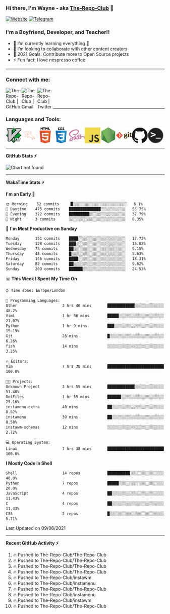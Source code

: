 ### Hi there, I'm Wayne - aka [The-Repo-Club][website] 👋

[![Website](https://img.shields.io/website?label=github.com/The-Repo-Club/&color=orange&style=flat-square&url=https://github.com/The-Repo-Club/)][website]
[![Telegram](https://img.shields.io/badge/Chat%20on-Telegram-orange.svg?color=orange&logo=telegram&style=flat-square)][telegram]

### I'm a Boyfriend, Developer, and Teacher!!

- 🌱 I’m currently learning everything 🤣
- 👯 I’m looking to collaborate with other content creators
- 🥅 2021 Goals: Contribute more to Open Source projects
- ⚡ Fun fact: I love nespresso coffee

---
### Connect with me:

[<img align="left" alt="The-Repo-Club | GitHub" width="50px" src="https://cdn.jsdelivr.net/npm/simple-icons@v3/icons/github.svg" />][website]
[<img align="left" alt="The-Repo-Club | Gmail" width="50px" src="https://cdn.jsdelivr.net/npm/simple-icons@v3/icons/gmail.svg" />][email]
[<img align="left" alt="The-Repo-Club | Twitter" width="50px" src="https://cdn.jsdelivr.net/npm/simple-icons@v3/icons/telegram.svg" />][telegram]

[website]: https://github.com/The-Repo-Club/
[email]: mailto:wayne6324@gmail.com
[telegram]: https://t.me/TheRepoClub

<br />
<br />
<br />

---
### Languages and Tools:

<img align="left" alt="Vim" width="50px" src="https://raw.githubusercontent.com/github/explore/80688e429a7d4ef2fca1e82350fe8e3517d3494d/topics/vim/vim.png" />
<img align="left" alt="Fish" width="50px" src="https://raw.githubusercontent.com/github/explore/80688e429a7d4ef2fca1e82350fe8e3517d3494d/topics/fish/fish.png" />
<img align="left" alt="HTML5" width="50px" src="https://raw.githubusercontent.com/github/explore/80688e429a7d4ef2fca1e82350fe8e3517d3494d/topics/html/html.png" />
<img align="left" alt="CSS3" width="50px" src="https://raw.githubusercontent.com/github/explore/80688e429a7d4ef2fca1e82350fe8e3517d3494d/topics/css/css.png" />
<img align="left" alt="Sass" width="50px" src="https://raw.githubusercontent.com/github/explore/80688e429a7d4ef2fca1e82350fe8e3517d3494d/topics/sass/sass.png" />
<img align="left" alt="JavaScript" width="50px" src="https://raw.githubusercontent.com/github/explore/80688e429a7d4ef2fca1e82350fe8e3517d3494d/topics/javascript/javascript.png" />
<img align="left" alt="Node.js" width="50px" src="https://raw.githubusercontent.com/github/explore/80688e429a7d4ef2fca1e82350fe8e3517d3494d/topics/nodejs/nodejs.png" />
<img align="left" alt="Git" width="50px" src="https://raw.githubusercontent.com/github/explore/80688e429a7d4ef2fca1e82350fe8e3517d3494d/topics/git/git.png" />
<img align="left" alt="GitHub" width="50px" src="https://raw.githubusercontent.com/github/explore/78df643247d429f6cc873026c0622819ad797942/topics/github/github.png" />
<img align="left" alt="Terminal" width="50px" src="https://raw.githubusercontent.com/github/explore/80688e429a7d4ef2fca1e82350fe8e3517d3494d/topics/terminal/terminal.png" />

<br />
<br />
<br />

---

**GitHub Stats ⚡**

![Chart not found](https://github-readme-stats.vercel.app/api?username=The-Repo-Club&theme=tokyonight&show_icons=true&count_private=true&hide_border=true&include_all_commits=true&custom_title=The-Repo-Club%27s+GitHub+Stats)


---

**WakaTime Stats ⚡**

<!--START_SECTION:waka-->
**I'm an Early 🐤** 

```text
🌞 Morning    52 commits     █░░░░░░░░░░░░░░░░░░░░░░░░   6.1% 
🌆 Daytime    475 commits    ██████████████░░░░░░░░░░░   55.75% 
🌃 Evening    322 commits    █████████░░░░░░░░░░░░░░░░   37.79% 
🌙 Night      3 commits      ░░░░░░░░░░░░░░░░░░░░░░░░░   0.35%

```
📅 **I'm Most Productive on Sunday** 

```text
Monday       151 commits    ████░░░░░░░░░░░░░░░░░░░░░   17.72% 
Tuesday      128 commits    ███░░░░░░░░░░░░░░░░░░░░░░   15.02% 
Wednesday    78 commits     ██░░░░░░░░░░░░░░░░░░░░░░░   9.15% 
Thursday     48 commits     █░░░░░░░░░░░░░░░░░░░░░░░░   5.63% 
Friday       156 commits    ████░░░░░░░░░░░░░░░░░░░░░   18.31% 
Saturday     82 commits     ██░░░░░░░░░░░░░░░░░░░░░░░   9.62% 
Sunday       209 commits    ██████░░░░░░░░░░░░░░░░░░░   24.53%

```


📊 **This Week I Spent My Time On** 

```text
⌚︎ Time Zone: Europe/London

💬 Programming Languages: 
Other                    3 hrs 40 mins       ████████████░░░░░░░░░░░░░   48.2% 
VimL                     1 hr 36 mins        █████░░░░░░░░░░░░░░░░░░░░   21.07% 
Python                   1 hr 9 mins         ███░░░░░░░░░░░░░░░░░░░░░░   15.19% 
Git                      28 mins             █░░░░░░░░░░░░░░░░░░░░░░░░   6.26% 
fish                     14 mins             ░░░░░░░░░░░░░░░░░░░░░░░░░   3.25%

🔥 Editors: 
Vim                      7 hrs 38 mins       █████████████████████████   100.0%

🐱‍💻 Projects: 
Unknown Project          3 hrs 55 mins       ████████████░░░░░░░░░░░░░   51.48% 
DotFiles                 1 hr 55 mins        ██████░░░░░░░░░░░░░░░░░░░   25.16% 
instamenu-extra          40 mins             ██░░░░░░░░░░░░░░░░░░░░░░░   8.82% 
instamenu                39 mins             ██░░░░░░░░░░░░░░░░░░░░░░░   8.58% 
instawm-schemas          12 mins             ░░░░░░░░░░░░░░░░░░░░░░░░░   2.72%

💻 Operating System: 
Linux                    7 hrs 38 mins       █████████████████████████   100.0%

```

**I Mostly Code in Shell** 

```text
Shell                    14 repos            ██████████░░░░░░░░░░░░░░░   40.0% 
Python                   7 repos             █████░░░░░░░░░░░░░░░░░░░░   20.0% 
JavaScript               4 repos             ██░░░░░░░░░░░░░░░░░░░░░░░   11.43% 
C                        4 repos             ██░░░░░░░░░░░░░░░░░░░░░░░   11.43% 
CSS                      2 repos             █░░░░░░░░░░░░░░░░░░░░░░░░   5.71%

```



 Last Updated on 09/06/2021
<!--END_SECTION:waka-->

---

**Recent GitHub Activity :zap:**

<!--START_SECTION:activity-->
1. 🔥 Pushed to The-Repo-Club/The-Repo-Club
2. 🔥 Pushed to The-Repo-Club/The-Repo-Club
3. 🔥 Pushed to The-Repo-Club/The-Repo-Club
4. 🔥 Pushed to The-Repo-Club/The-Repo-Club
5. 🔥 Pushed to The-Repo-Club/instawm
6. 🔥 Pushed to The-Repo-Club/instamenu
7. 🔥 Pushed to The-Repo-Club/The-Repo-Club
8. 🔥 Pushed to The-Repo-Club/instamenu
9. 🔥 Pushed to The-Repo-Club/instawm
10. 🔥 Pushed to The-Repo-Club/The-Repo-Club
<!--END_SECTION:activity-->